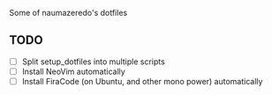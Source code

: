 Some of naumazeredo's dotfiles

## TODO

- [ ] Split setup\_dotfiles into multiple scripts
- [ ] Install NeoVim automatically
- [ ] Install FiraCode (on Ubuntu, and other mono power) automatically
